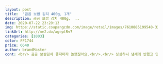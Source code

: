 ```yaml
---
layout: post 
title:  "곰곰 보쌈 김치 400g, 1개" 
description: 곰곰 보쌈 김치 400g,  ..
date: 2020-07-22 23:20:13 
img: https://static.coupangcdn.com/image/retail/images/7610885199540-322f21ee-0c49-4749-87aa-eafc2e9bd297.jpg 
linkUrl: http://me2.do/xgeptRv7 
categories: [1003] 
color: FF1744 
price: 6640 
author: brandMaster 
cont: <br/> 곰곰 보쌈김치 뜯자마자 놀랬짆아요.<br/>.<br/> 싱싱하니 냄새에 반했고 맛에 두번 반했습니다ㅠㅠ<br/>굳이 보쌈과 함께 먹지 않고<br/>그냥 밥이랑만 먹어도 맛있을것 같아요 ㅋㅋ<br/>배추자체가 신선해서 맛있어요!!<br/>아삭 달콤한 보쌈김치와 그 속의 씹는 맛이 일품인 무말랭이까지... <br/>!<br/>양념도 듬뿍듬뿍 들어있어서 좋아요<br/>재료도 국내산이라 믿고 안심하고 먹을 수 있어여<br/>지금 다이어트 중이라 밤엔 절대 안 먹는데.<br/>.<br/> 뜯자마자 고구마랑 먹었네욤! 집에서 담근 김치같이 정말 맛있었어요! 김치 양은 400g이구 제가 담은 반찬통이 작아보이는데 밑에가 깊어서 반포기 정도 들어가고 저 반찬통 외에 다른 작은통에 추가로 분할 보관했답니당! 내일은 직접 수육해서 같이 먹을까 합니당! 대만족<br/>추천합니당!<br/>특히 무말랭이가 많은 편이라 더더욱 좋았습니다!!<br/>평소 김치 중에 보쌈김치를 가장 좋아하는 편입니다!<br/>흰쌀밥과 같이 먹어도 짱 맛있어요!!!<br/> 
---
```

 